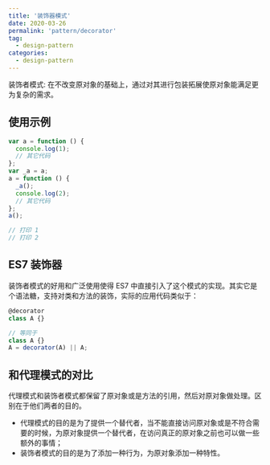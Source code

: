 ```yaml
---
title: '装饰器模式'
date: 2020-03-26
permalink: 'pattern/decorator'
tag:
  - design-pattern
categories:
  - design-pattern
---
```


装饰者模式: 在不改变原对象的基础上，通过对其进行包装拓展使原对象能满足更为复杂的需求。

## 使用示例

```js
var a = function () {
  console.log(1);
  // 其它代码
};
var _a = a;
a = function () {
  _a();
  console.log(2);
  // 其它代码
};
a();

// 打印 1
// 打印 2
```

## ES7 装饰器

装饰者模式的好用和广泛使用使得 ES7 中直接引入了这个模式的实现。其实它是个语法糖，支持对类和方法的装饰，实际的应用代码类似于：

```js
@decorator
class A {}

// 等同于
class A {}
A = decorator(A) || A;
```

## 和代理模式的对比

代理模式和装饰者模式都保留了原对象或是方法的引用，然后对原对象做处理。区别在于他们两者的目的。

- 代理模式的目的是为了提供一个替代者，当不能直接访问原对象或是不符合需要的时候，为原对象提供一个替代者，在访问真正的原对象之前也可以做一些额外的事情；
- 装饰者模式的目的是为了添加一种行为，为原对象添加一种特性。
